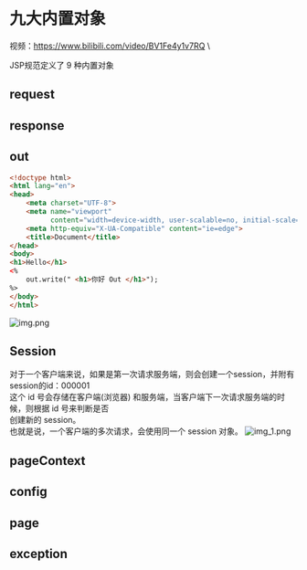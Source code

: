 # 九大内置对象
视频：https://www.bilibili.com/video/BV1Fe4y1v7RQ \

JSP规范定义了 9 种内置对象

## request

## response

## out
```html
<!doctype html>
<html lang="en">
<head>
    <meta charset="UTF-8">
    <meta name="viewport"
          content="width=device-width, user-scalable=no, initial-scale=1.0, maximum-scale=1.0, minimum-scale=1.0">
    <meta http-equiv="X-UA-Compatible" content="ie=edge">
    <title>Document</title>
</head>
<body>
<h1>Hello</h1>
<%
    out.write(" <h1>你好 Out </h1>");
%>
</body>
</html>
```


![img.png](../Web/img.png)

## Session
对于一个客户端来说，如果是第一次请求服务端，则会创建一个session，并附有session的id：000001\
这个 id 号会存储在客户端(浏览器) 和服务端，当客户端下一次请求服务端的时候，则根据 id 号来判断是否 \
创建新的 session。\
也就是说，一个客户端的多次请求，会使用同一个 session 对象。
![img_1.png](../Web/img_1.png)



## pageContext


## config

## page

## exception
